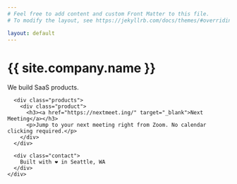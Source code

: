 ```yaml
---
# Feel free to add content and custom Front Matter to this file.
# To modify the layout, see https://jekyllrb.com/docs/themes/#overriding-theme-defaults

layout: default
---
```


<div class="hero">
  <div class="container">
    <div class="hero-content">
      <h1 class="logo">{{ site.company.name }}</h1>
      <p class="description">
        We build SaaS products.
      </p>

      <div class="products">
        <div class="product">
          <h3><a href="https://nextmeet.ing/" target="_blank">Next Meeting</a></h3>
          <p>Jump to your next meeting right from Zoom. No calendar clicking required.</p>
        </div>
      </div>

      <div class="contact">
        Built with ❤️ in Seattle, WA
      </div>
    </div>
  </div>
</div>
